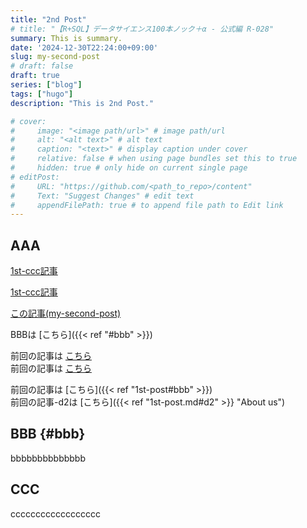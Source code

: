 ```yaml
---
title: "2nd Post"
# title: "【R+SQL】データサイエンス100本ノック＋α - 公式編 R-028"
summary: This is summary.
date: '2024-12-30T22:24:00+09:00'
slug: my-second-post
# draft: false
draft: true
series: ["blog"]
tags: ["hugo"]
description: "This is 2nd Post."

# cover:
#     image: "<image path/url>" # image path/url
#     alt: "<alt text>" # alt text
#     caption: "<text>" # display caption under cover
#     relative: false # when using page bundles set this to true
#     hidden: true # only hide on current single page
# editPost:
#     URL: "https://github.com/<path_to_repo>/content"
#     Text: "Suggest Changes" # edit text
#     appendFilePath: true # to append file path to Edit link
---
```


## AAA

<a href="../my-first-post#ccc" target="_blank" rel="noopener noreferrer">1st-ccc記事</a>

<a href='{{< ref "1st-post#ccc" >}}' target="_blank" rel="noopener noreferrer">1st-ccc記事</a>

<a href="../my-second-post" target="_blank" rel="noopener noreferrer">この記事(my-second-post)</a>

BBBは [こちら]({{< ref "#bbb" >}})  

前回の記事は [こちら](../my-first-post)  
前回の記事は [こちら](../my-first-post#ccc)  

前回の記事は [こちら]({{< ref "1st-post#bbb" >}})  
前回の記事-d2は [こちら]({{< ref "1st-post.md#d2" >}} "About us")  

## BBB {#bbb}

bbbbbbbbbbbbbb

## CCC

cccccccccccccccccc

